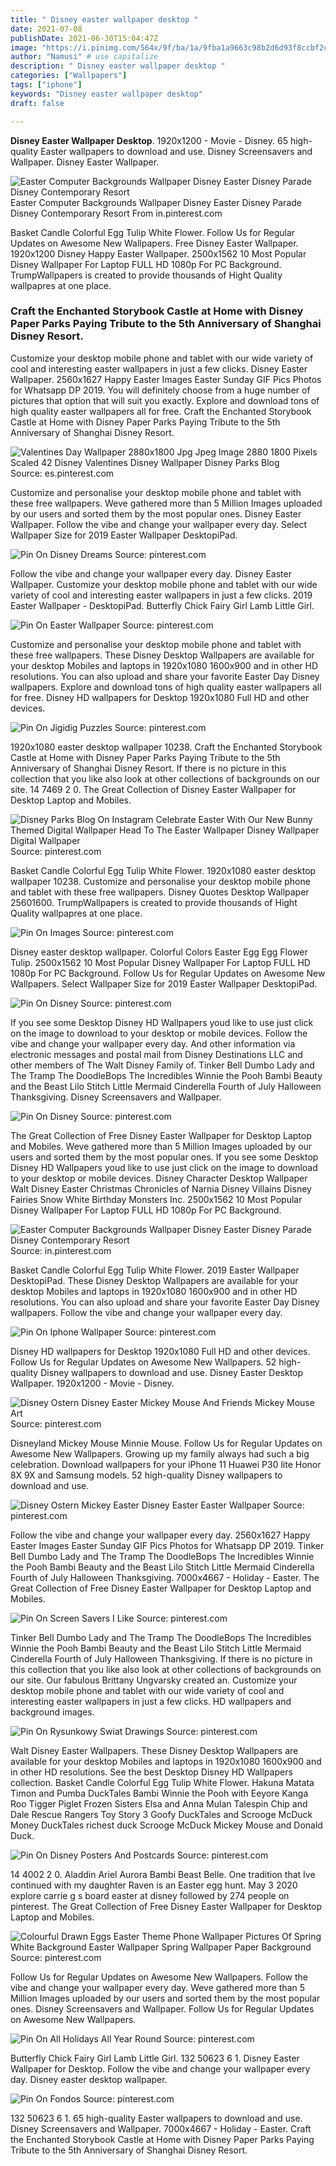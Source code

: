 ```yaml
---
title: " Disney easter wallpaper desktop "
date: 2021-07-08
publishDate: 2021-06-30T15:04:47Z
image: "https://i.pinimg.com/564x/9f/ba/1a/9fba1a9663c98b2d6d93f8ccbf2c3fad.jpg"
author: "Namusi" # use capitalize
description: " Disney easter wallpaper desktop "
categories: ["Wallpapers"]
tags: ["iphone"]
keywords: "Disney easter wallpaper desktop"
draft: false

---
```



**Disney Easter Wallpaper Desktop**. 1920x1200 - Movie - Disney. 65 high-quality Easter wallpapers to download and use. Disney Screensavers and Wallpaper. Disney Easter Wallpaper.

![Easter Computer Backgrounds Wallpaper Disney Easter Disney Parade Disney Contemporary Resort](https://i.pinimg.com/originals/6e/fd/b7/6efdb7ba584c531ec66d678a6c758760.jpg "Easter Computer Backgrounds Wallpaper Disney Easter Disney Parade Disney Contemporary Resort")
Easter Computer Backgrounds Wallpaper Disney Easter Disney Parade Disney Contemporary Resort From in.pinterest.com


Basket Candle Colorful Egg Tulip White Flower. Follow Us for Regular Updates on Awesome New Wallpapers. Free Disney Easter Wallpaper. 1920x1200 Disney Happy Easter Wallpaper. 2500x1562 10 Most Popular Disney Wallpaper For Laptop FULL HD 1080p For PC Background. TrumpWallpapers is created to provide thousands of Hight Quality wallpapres at one place.

### Craft the Enchanted Storybook Castle at Home with Disney Paper Parks Paying Tribute to the 5th Anniversary of Shanghai Disney Resort.

Customize your desktop mobile phone and tablet with our wide variety of cool and interesting easter wallpapers in just a few clicks. Disney Easter Wallpaper. 2560x1627 Happy Easter Images Easter Sunday GIF Pics Photos for Whatsapp DP 2019. You will definitely choose from a huge number of pictures that option that will suit you exactly. Explore and download tons of high quality easter wallpapers all for free. Craft the Enchanted Storybook Castle at Home with Disney Paper Parks Paying Tribute to the 5th Anniversary of Shanghai Disney Resort.


![Valentines Day Wallpaper 2880x1800 Jpg Jpeg Image 2880 1800 Pixels Scaled 42 Disney Valentines Disney Wallpaper Disney Parks Blog](https://i.pinimg.com/originals/58/3b/f2/583bf2b6c582f19c585018fed941990c.jpg "Valentines Day Wallpaper 2880x1800 Jpg Jpeg Image 2880 1800 Pixels Scaled 42 Disney Valentines Disney Wallpaper Disney Parks Blog")
Source: es.pinterest.com

Customize and personalise your desktop mobile phone and tablet with these free wallpapers. Weve gathered more than 5 Million Images uploaded by our users and sorted them by the most popular ones. Disney Easter Wallpaper. Follow the vibe and change your wallpaper every day. Select Wallpaper Size for 2019 Easter Wallpaper DesktopiPad.

![Pin On Disney Dreams](https://i.pinimg.com/originals/e7/e2/66/e7e266f3f8ba97b75e1ef6fb19312c49.jpg "Pin On Disney Dreams")
Source: pinterest.com

Follow the vibe and change your wallpaper every day. Disney Easter Wallpaper. Customize your desktop mobile phone and tablet with our wide variety of cool and interesting easter wallpapers in just a few clicks. 2019 Easter Wallpaper - DesktopiPad. Butterfly Chick Fairy Girl Lamb Little Girl.

![Pin On Easter Wallpaper](https://i.pinimg.com/originals/09/6c/cf/096ccfe773721714dfd198f7c8f02c7b.jpg "Pin On Easter Wallpaper")
Source: pinterest.com

Customize and personalise your desktop mobile phone and tablet with these free wallpapers. These Disney Desktop Wallpapers are available for your desktop Mobiles and laptops in 1920x1080 1600x900 and in other HD resolutions. You can also upload and share your favorite Easter Day Disney wallpapers. Explore and download tons of high quality easter wallpapers all for free. Disney HD wallpapers for Desktop 1920x1080 Full HD and other devices.

![Pin On Jigidig Puzzles](https://i.pinimg.com/474x/2e/5a/01/2e5a017bad9cb4334a7dccfb33020bec.jpg "Pin On Jigidig Puzzles")
Source: pinterest.com

1920x1080 easter desktop wallpaper 10238. Craft the Enchanted Storybook Castle at Home with Disney Paper Parks Paying Tribute to the 5th Anniversary of Shanghai Disney Resort. If there is no picture in this collection that you like also look at other collections of backgrounds on our site. 14 7469 2 0. The Great Collection of Disney Easter Wallpaper for Desktop Laptop and Mobiles.

![Disney Parks Blog On Instagram Celebrate Easter With Our New Bunny Themed Digital Wallpaper Head To The Easter Wallpaper Disney Wallpaper Digital Wallpaper](https://i.pinimg.com/originals/a7/a1/fe/a7a1fe1333b93d26573c832851d317b9.jpg "Disney Parks Blog On Instagram Celebrate Easter With Our New Bunny Themed Digital Wallpaper Head To The Easter Wallpaper Disney Wallpaper Digital Wallpaper")
Source: pinterest.com

Basket Candle Colorful Egg Tulip White Flower. 1920x1080 easter desktop wallpaper 10238. Customize and personalise your desktop mobile phone and tablet with these free wallpapers. Disney Quotes Desktop Wallpaper 25601600. TrumpWallpapers is created to provide thousands of Hight Quality wallpapres at one place.

![Pin On Images](https://i.pinimg.com/originals/03/89/0c/03890c5424f0f959db881a0e37ddf2fe.jpg "Pin On Images")
Source: pinterest.com

Disney easter desktop wallpaper. Colorful Colors Easter Egg Egg Flower Tulip. 2500x1562 10 Most Popular Disney Wallpaper For Laptop FULL HD 1080p For PC Background. Follow Us for Regular Updates on Awesome New Wallpapers. Select Wallpaper Size for 2019 Easter Wallpaper DesktopiPad.

![Pin On Disney](https://i.pinimg.com/originals/1d/26/b3/1d26b34295a4e80741d2431795b6606f.png "Pin On Disney")
Source: pinterest.com

If you see some Desktop Disney HD Wallpapers youd like to use just click on the image to download to your desktop or mobile devices. Follow the vibe and change your wallpaper every day. And other information via electronic messages and postal mail from Disney Destinations LLC and other members of The Walt Disney Family of. Tinker Bell Dumbo Lady and The Tramp The DoodleBops The Incredibles Winnie the Pooh Bambi Beauty and the Beast Lilo Stitch Little Mermaid Cinderella Fourth of July Halloween Thanksgiving. Disney Screensavers and Wallpaper.

![Pin On Disney](https://i.pinimg.com/originals/53/8f/bd/538fbdc8befe726e264d304490d3c744.jpg "Pin On Disney")
Source: pinterest.com

The Great Collection of Free Disney Easter Wallpaper for Desktop Laptop and Mobiles. Weve gathered more than 5 Million Images uploaded by our users and sorted them by the most popular ones. If you see some Desktop Disney HD Wallpapers youd like to use just click on the image to download to your desktop or mobile devices. Disney Character Desktop Wallpaper Walt Disney Easter Christmas Chronicles of Narnia Disney Villains Disney Fairies Snow White Birthday Monsters Inc. 2500x1562 10 Most Popular Disney Wallpaper For Laptop FULL HD 1080p For PC Background.

![Easter Computer Backgrounds Wallpaper Disney Easter Disney Parade Disney Contemporary Resort](https://i.pinimg.com/originals/6e/fd/b7/6efdb7ba584c531ec66d678a6c758760.jpg "Easter Computer Backgrounds Wallpaper Disney Easter Disney Parade Disney Contemporary Resort")
Source: in.pinterest.com

Basket Candle Colorful Egg Tulip White Flower. 2019 Easter Wallpaper DesktopiPad. These Disney Desktop Wallpapers are available for your desktop Mobiles and laptops in 1920x1080 1600x900 and in other HD resolutions. You can also upload and share your favorite Easter Day Disney wallpapers. Follow the vibe and change your wallpaper every day.

![Pin On Iphone Wallpaper](https://i.pinimg.com/originals/7d/aa/cf/7daacfc3919eb12bfb09c3edb6c141c4.png "Pin On Iphone Wallpaper")
Source: pinterest.com

Disney HD wallpapers for Desktop 1920x1080 Full HD and other devices. Follow Us for Regular Updates on Awesome New Wallpapers. 52 high-quality Disney wallpapers to download and use. Disney Easter Desktop Wallpaper. 1920x1200 - Movie - Disney.

![Disney Ostern Disney Easter Mickey Mouse And Friends Mickey Mouse Art](https://i.pinimg.com/736x/3b/45/3b/3b453b2c2bbb54bb83115d081edaef2c.jpg "Disney Ostern Disney Easter Mickey Mouse And Friends Mickey Mouse Art")
Source: pinterest.com

Disneyland Mickey Mouse Minnie Mouse. Follow Us for Regular Updates on Awesome New Wallpapers. Growing up my family always had such a big celebration. Download wallpapers for your iPhone 11 Huawei P30 lite Honor 8X 9X and Samsung models. 52 high-quality Disney wallpapers to download and use.

![Disney Ostern Mickey Easter Disney Easter Easter Wallpaper](https://i.pinimg.com/736x/e1/c2/b0/e1c2b0a407aa0fe98a09b3d3d9549983.jpg "Disney Ostern Mickey Easter Disney Easter Easter Wallpaper")
Source: pinterest.com

Follow the vibe and change your wallpaper every day. 2560x1627 Happy Easter Images Easter Sunday GIF Pics Photos for Whatsapp DP 2019. Tinker Bell Dumbo Lady and The Tramp The DoodleBops The Incredibles Winnie the Pooh Bambi Beauty and the Beast Lilo Stitch Little Mermaid Cinderella Fourth of July Halloween Thanksgiving. 7000x4667 - Holiday - Easter. The Great Collection of Free Disney Easter Wallpaper for Desktop Laptop and Mobiles.

![Pin On Screen Savers I Like](https://i.pinimg.com/564x/4e/91/e8/4e91e8db1ef6aea8f365cf1059c5b66f.jpg "Pin On Screen Savers I Like")
Source: pinterest.com

Tinker Bell Dumbo Lady and The Tramp The DoodleBops The Incredibles Winnie the Pooh Bambi Beauty and the Beast Lilo Stitch Little Mermaid Cinderella Fourth of July Halloween Thanksgiving. If there is no picture in this collection that you like also look at other collections of backgrounds on our site. Our fabulous Brittany Ungvarsky created an. Customize your desktop mobile phone and tablet with our wide variety of cool and interesting easter wallpapers in just a few clicks. HD wallpapers and background images.

![Pin On Rysunkowy Swiat Drawings](https://i.pinimg.com/originals/a3/a7/bf/a3a7bf12ea4715daaa07342c52400491.jpg "Pin On Rysunkowy Swiat Drawings")
Source: pinterest.com

Walt Disney Easter Wallpapers. These Disney Desktop Wallpapers are available for your desktop Mobiles and laptops in 1920x1080 1600x900 and in other HD resolutions. See the best Desktop Disney HD Wallpapers collection. Basket Candle Colorful Egg Tulip White Flower. Hakuna Matata Timon and Pumba DuckTales Bambi Winnie the Pooh with Eeyore Kanga Roo Tigger Piglet Frozen Sisters Elsa and Anna Mulan Talespin Chip and Dale Rescue Rangers Toy Story 3 Goofy DuckTales and Scrooge McDuck Money DuckTales richest duck Scrooge McDuck Mickey Mouse and Donald Duck.

![Pin On Disney Posters And Postcards](https://i.pinimg.com/originals/73/db/51/73db5193614524e0246f6fd3f216ce4f.jpg "Pin On Disney Posters And Postcards")
Source: pinterest.com

14 4002 2 0. Aladdin Ariel Aurora Bambi Beast Belle. One tradition that Ive continued with my daughter Raven is an Easter egg hunt. May 3 2020 explore carrie g s board easter at disney followed by 274 people on pinterest. The Great Collection of Free Disney Easter Wallpaper for Desktop Laptop and Mobiles.

![Colourful Drawn Eggs Easter Theme Phone Wallpaper Pictures Of Spring White Background Easter Wallpaper Spring Wallpaper Paper Background](https://i.pinimg.com/736x/e8/b8/0e/e8b80e3f2b580c9f39bdc9bf20880a8d.jpg "Colourful Drawn Eggs Easter Theme Phone Wallpaper Pictures Of Spring White Background Easter Wallpaper Spring Wallpaper Paper Background")
Source: pinterest.com

Follow Us for Regular Updates on Awesome New Wallpapers. Follow the vibe and change your wallpaper every day. Weve gathered more than 5 Million Images uploaded by our users and sorted them by the most popular ones. Disney Screensavers and Wallpaper. Follow Us for Regular Updates on Awesome New Wallpapers.

![Pin On All Holidays All Year Round](https://i.pinimg.com/736x/c0/d0/ea/c0d0eaa9d671bad5130e248b25787121.jpg "Pin On All Holidays All Year Round")
Source: pinterest.com

Butterfly Chick Fairy Girl Lamb Little Girl. 132 50623 6 1. Disney Easter Wallpaper for Desktop. Follow the vibe and change your wallpaper every day. Disney easter desktop wallpaper.

![Pin On Fondos](https://i.pinimg.com/564x/9f/ba/1a/9fba1a9663c98b2d6d93f8ccbf2c3fad.jpg "Pin On Fondos")
Source: pinterest.com

132 50623 6 1. 65 high-quality Easter wallpapers to download and use. Disney Screensavers and Wallpaper. 7000x4667 - Holiday - Easter. Craft the Enchanted Storybook Castle at Home with Disney Paper Parks Paying Tribute to the 5th Anniversary of Shanghai Disney Resort.


